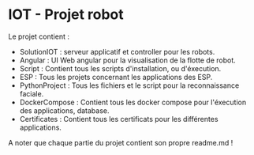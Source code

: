 # IOT - Projet robot

Le projet contient :

- SolutionIOT : serveur applicatif et controller pour les robots.
- Angular : UI Web angular pour la visualisation de la flotte de robot.
- Script : Contient tous les scripts d'installation, ou d'éxecution. 
- ESP : Tous les projets concernant les applications des ESP.
- PythonProject : Tous les fichiers et le script pour la reconnaissance faciale.
- DockerCompose : Contient tous les docker compose pour l'éxecution des applications, database. 
- Certificates : Contient tous les certificats pour les différentes applications. 

A noter que chaque partie du projet contient son propre readme.md ! 



